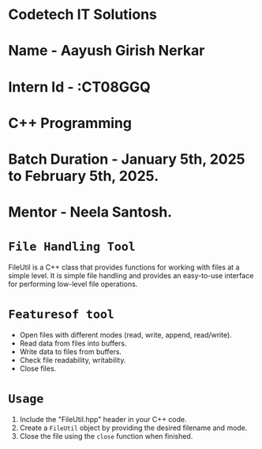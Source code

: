 # Codetech IT Solutions
# Name - Aayush Girish Nerkar
# Intern Id - :CT08GGQ
# C++ Programming
# Batch Duration - January 5th, 2025 to February 5th, 2025.
# Mentor - Neela Santosh.
# `File Handling Tool`

FileUtil is a C++ class that provides functions for working with files at a simple level. It is simple file handling and provides an easy-to-use interface for performing low-level file operations.

# `Featuresof tool`

- Open files with different modes (read, write, append, read/write).
- Read data from files into buffers.
- Write data to files from buffers.
- Check file readability, writability.
- Close files.

# `Usage`

1. Include the "FileUtil.hpp" header in your C++ code.
2. Create a `FileUtil` object by providing the desired filename and mode.
3. Close the file using the `close` function when finished.
